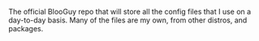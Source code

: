 The official BlooGuy repo that will store all the config files that I use on a day-to-day basis. Many of the files are my own, from other distros, and packages.
